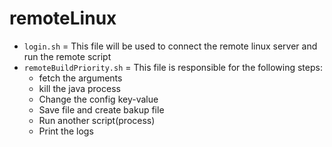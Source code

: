 # remoteLinux

- `login.sh` = This file will be used to connect the remote linux server and run the remote script
- `remoteBuildPriority.sh` = This file is responsible for the following steps:
    - fetch the arguments
    - kill the java process
    - Change the config key-value 
    - Save file and create bakup file
    - Run another script(process)
    - Print the logs
